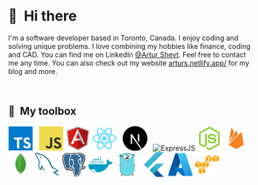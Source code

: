  
# 👋 &nbsp;Hi there

I'm a software developer based in Toronto, Canada. I enjoy coding and solving unique problems. I love combining my hobbies like finance, coding and CAD. You can find me on LinkedIn [@Artur Shevt](https://twitter.com/artur_shevt). Feel free to contact me any time. You can also check out my website [arturs.netlify.app/](https://arturs.netlify.app/) for my blog and more.

&nbsp;

## 🧰 &nbsp;My toolbox

<img
  src="https://github.com/devicons/devicon/blob/master/icons/typescript/typescript-original.svg"
  alt="TypeScript"
  width="50"
  height="50"
/>
&nbsp;
<img
  src="https://github.com/devicons/devicon/blob/master/icons/javascript/javascript-original.svg"
  alt="JavaScript"
  width="50"
  height="50"
/>&nbsp;<img
  src="https://github.com/devicons/devicon/blob/master/icons/angularjs/angularjs-original.svg"
  alt="angular"
  width="50"
  height="50"
/>&nbsp;<img
  src="https://github.com/devicons/devicon/blob/master/icons/react/react-original.svg"
  alt="ReactJS"
  width="50"
  height="50"
/>
&nbsp;
<img
  style="background-color: white"
  src="https://github.com/devicons/devicon/blob/master/icons/nextjs/nextjs-original.svg"
  alt="NextJS"
  width="50"
  height="50"
/>
&nbsp;
<img
  alt="ExpressJS"
  width="50"
  height="50"
  style="
    background-color: white;
    background-image: 'https://github.com/devicons/devicon/blob/master/icons/express/express-original.svg';
  "
/>&nbsp;<img
  src="https://github.com/devicons/devicon/blob/master/icons/nodejs/nodejs-original.svg"
  alt="NodeJS"
  width="50"
  height="50"
/>&nbsp;<img
  src="https://github.com/devicons/devicon/blob/master/icons/firebase/firebase-plain.svg"
  alt="Firebase"
  width="50"
  height="50"
/>&nbsp;<img
  src="https://github.com/devicons/devicon/blob/master/icons/mongodb/mongodb-original.svg"
  alt="MongoDB"
  width="50"
  height="50"
/>&nbsp;<img
  src="https://github.com/devicons/devicon/blob/master/icons/mysql/mysql-original.svg"
  alt="MySQL"
  width="50"
  height="50"
/>&nbsp;<img
  src="https://github.com/devicons/devicon/blob/master/icons/postgresql/postgresql-original.svg"
  alt="PostgreSQL"
  width="50"
  height="50"
/>&nbsp;<img
  src="https://github.com/devicons/devicon/blob/master/icons/docker/docker-plain.svg"
  alt="Docker"
  width="50"
  height="50"
/>&nbsp;<img
  src="https://github.com/devicons/devicon/blob/master/icons/go/go-original.svg"
  alt="Go"
  width="50"
  height="50"
/>&nbsp;<img
  src="https://github.com/devicons/devicon/blob/master/icons/flutter/flutter-original.svg"
  alt="Flutter"
  width="50"
  height="50"
/>&nbsp;<img
  src="https://github.com/devicons/devicon/blob/master/icons/azure/azure-original.svg"
  alt="Azure"
  width="50"
  height="50"
/>&nbsp;<img
  src="https://github.com/devicons/devicon/blob/master/icons/amazonwebservices/amazonwebservices-original.svg"
  alt="AWS"
  width="50"
  height="50"
/>
